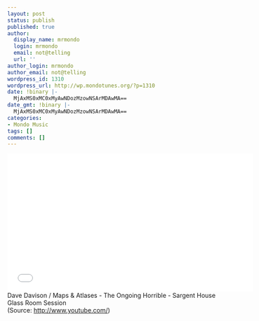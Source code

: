 ```yaml
---
layout: post
status: publish
published: true
author:
  display_name: mrmondo
  login: mrmondo
  email: not@telling
  url: ''
author_login: mrmondo
author_email: not@telling
wordpress_id: 1310
wordpress_url: http://wp.mondotunes.org/?p=1310
date: !binary |-
  MjAxMS0xMC0xMyAwNDozMzowNSArMDAwMA==
date_gmt: !binary |-
  MjAxMS0xMC0xMyAwNDozMzowNSArMDAwMA==
categories:
- Mondo Music
tags: []
comments: []
---
```

<iframe width="560" height="315" src="//www.youtube.com/embed/nXYWu99MDcg" frameborder="0"> </iframe>
Dave Davison / Maps &amp; Atlases - The Ongoing Horrible - Sargent House Glass Room Session
<div class="attribution">(<span>Source:</span> <a href="http://www.youtube.com/">http://www.youtube.com/</a>)</div>
